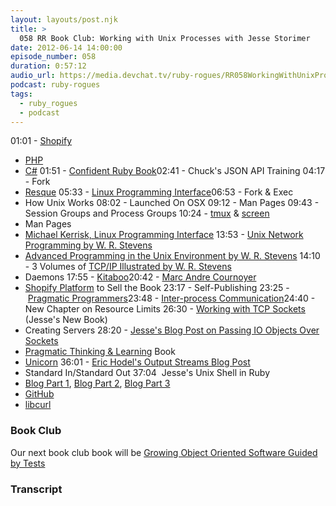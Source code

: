 ```yaml
---
layout: layouts/post.njk
title: >
  058 RR Book Club: Working with Unix Processes with Jesse Storimer
date: 2012-06-14 14:00:00
episode_number: 058
duration: 0:57:12
audio_url: https://media.devchat.tv/ruby-rogues/RR058WorkingWithUnixProcesses.mp3
podcast: ruby-rogues
tags:
  - ruby_rogues
  - podcast
---
```


01:01 -&nbsp;[Shopify](http://www.shopify.com/)

- [PHP](http://www.php.net/)
- [C#](<http://en.wikipedia.org/wiki/C_Sharp_(programming_language)>)
  01:51 -&nbsp;[Confident Ruby Book](http://devblog.avdi.org/2012/06/05/confident-ruby-beta/)02:41 - Chuck's JSON API Training 04:17 - Fork
- [Resque](https://github.com/defunkt/resque)
  05:33 -&nbsp;[Linux Programming Interface](http://www.amazon.com/gp/product/1593272200/ref=as_li_ss_tl?ie=UTF8&tag=chamaxwoo-20&linkCode=as2&camp=1789&creative=390957&creativeASIN=1593272200)06:53 - Fork & Exec
- How Unix Works
  08:02 - Launched On OSX 09:12 - Man Pages 09:43 - Session Groups and Process Groups 10:24 -&nbsp;[tmux](http://tmux.sourceforge.net/) & [screen](http://en.wikipedia.org/wiki/GNU_Screen)
- Man Pages
- [Michael Kerrisk, Linux Programming Interface](http://www.amazon.com/The-Linux-Programming-Interface-Handbook/dp/1593272200)
  13:53 -&nbsp;[Unix Network Programming by W. R. Stevens](http://www.amazon.com/gp/product/0131411551/ref=as_li_ss_tl?ie=UTF8&tag=chamaxwoo-20&linkCode=as2&camp=1789&creative=390957&creativeASIN=0131411551)
- [Advanced Programming in the Unix Environment by W. R. Stevens](http://www.amazon.com/gp/product/0201433079/ref=as_li_ss_tl?ie=UTF8&tag=chamaxwoo-20&linkCode=as2&camp=1789&creative=390957&creativeASIN=0201433079)
  14:10 - 3 Volumes of [TCP/IP Illustrated by W. R. Stevens](http://www.amazon.com/gp/product/0201633469/ref=as_li_ss_tl?ie=UTF8&tag=chamaxwoo-20&linkCode=as2&camp=1789&creative=390957&creativeASIN=0201633469)
- Daemons
  17:55 -&nbsp;[Kitaboo](http://www.kitaboo.com/)20:42 - [Marc Andre&nbsp;Cournoyer](http://macournoyer.com/)
- [Shopify Platform](http://www.shopify.com/) to Sell the Book
  23:17 - Self-Publishing 23:25 -&nbsp;[Pragmatic Programmers](http://pragprog.com/)23:48 - [Inter-process Communication](http://en.wikipedia.org/wiki/Inter-process_communication)24:40 - New Chapter on Resource Limits 26:30 -&nbsp;[Working with TCP Sockets](http://workingwithtcpsockets.com/) (Jesse's New Book)
- Creating Servers
  28:20 -&nbsp;[Jesse's Blog Post on Passing IO Objects Over Sockets](http://jstorimer.com/2012/05/07/passing-open-files-over-unix-sockets.html?utm_source=rubyrogues)
- [Pragmatic Thinking & Learning](http://www.amazon.com/Pragmatic-Thinking-Learning-Refactor-Programmers/dp/1934356050) Book
- [Unicorn](http://unicorn.bogomips.org/)
  36:01 -&nbsp;[Eric Hodel's Output Streams Blog Post](http://blog.segment7.net/2006/08/17/stdout-vs-stdout)
- Standard In/Standard Out
  37:04&nbsp; Jesse's Unix Shell in Ruby
- [Blog Part 1](http://jstorimer.com/2012/02/16/a-unix-shell-in-ruby.html), [Blog Part 2](http://jstorimer.com/2012/02/21/a-unix-shell-in-ruby-builtins.html), [Blog Part 3](http://jstorimer.com/2012/03/10/a-unix-shell-in-ruby-search-path.html)
- [GitHub](https://github.com/jstorimer/shirt)
- [libcurl](http://curl.haxx.se/libcurl/)

### Book Club

Our next book club book will be [Growing Object Oriented Software Guided by Tests](http://www.amazon.com/gp/product/0321503627/ref=as_li_ss_tl?ie=UTF8&tag=chamaxwoo-20&linkCode=as2&camp=1789&creative=390957&creativeASIN=0321503627)

### Transcript
